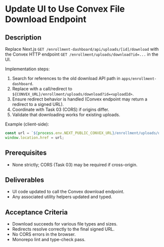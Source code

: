 # Update UI to Use Convex File Download Endpoint

## Description
Replace Next.js `GET /enrollment-dashboard/api/uploads/[id]/download` with the Convex HTTP endpoint `GET /enrollment/uploads/download?id=...` in the UI.

Implementation steps:
1. Search for references to the old download API path in `apps/enrollment-dashboard`.
2. Replace with a call/redirect to `${CONVEX_URL}/enrollment/uploads/download?id=<uploadId>`.
3. Ensure redirect behavior is handled (Convex endpoint may return a redirect to a signed URL).
4. Coordinate with Task 03 (CORS) if origins differ.
5. Validate that downloading works for existing uploads.

Example (client-side):
```ts
const url = `${process.env.NEXT_PUBLIC_CONVEX_URL}/enrollment/uploads/download?id=${encodeURIComponent(uploadId)}`;
window.location.href = url;
```

## Prerequisites
- None strictly; CORS (Task 03) may be required if cross-origin.

## Deliverables
- UI code updated to call the Convex download endpoint.
- Any associated utility helpers updated and typed.

## Acceptance Criteria
- Download succeeds for various file types and sizes.
- Redirects resolve correctly to the final signed URL.
- No CORS errors in the browser.
- Monorepo lint and type-check pass.

